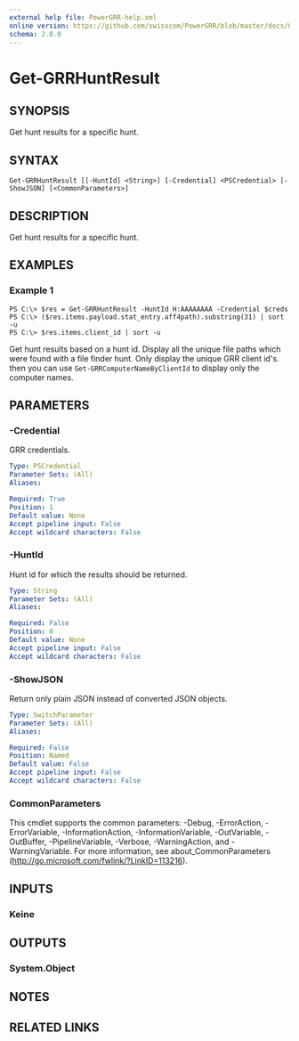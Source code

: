 ```yaml
---
external help file: PowerGRR-help.xml
online version: https://github.com/swisscom/PowerGRR/blob/master/docs/Get-GRRHuntResult.md
schema: 2.0.0
---
```


# Get-GRRHuntResult

## SYNOPSIS
Get hunt results for a specific hunt.

## SYNTAX

```
Get-GRRHuntResult [[-HuntId] <String>] [-Credential] <PSCredential> [-ShowJSON] [<CommonParameters>]
```

## DESCRIPTION
Get hunt results for a specific hunt.

## EXAMPLES

### Example 1
```
PS C:\> $res = Get-GRRHuntResult -HuntId H:AAAAAAAA -Credential $creds
PS C:\> ($res.items.payload.stat_entry.aff4path).substring(31) | sort -u
PS C:\> $res.items.client_id | sort -u
```

Get hunt results based on a hunt id. Display all the unique file paths which
were found with a file finder hunt. Only display the unique GRR client id's.
then you can use `Get-GRRComputerNameByClientId` to display only the computer
names.

## PARAMETERS

### -Credential
GRR credentials.

```yaml
Type: PSCredential
Parameter Sets: (All)
Aliases: 

Required: True
Position: 1
Default value: None
Accept pipeline input: False
Accept wildcard characters: False
```

### -HuntId
Hunt id for which the results should be returned.

```yaml
Type: String
Parameter Sets: (All)
Aliases: 

Required: False
Position: 0
Default value: None
Accept pipeline input: False
Accept wildcard characters: False
```

### -ShowJSON
Return only plain JSON instead of converted JSON objects.

```yaml
Type: SwitchParameter
Parameter Sets: (All)
Aliases: 

Required: False
Position: Named
Default value: False
Accept pipeline input: False
Accept wildcard characters: False
```

### CommonParameters
This cmdlet supports the common parameters: -Debug, -ErrorAction, -ErrorVariable, -InformationAction, -InformationVariable, -OutVariable, -OutBuffer, -PipelineVariable, -Verbose, -WarningAction, and -WarningVariable. For more information, see about_CommonParameters (http://go.microsoft.com/fwlink/?LinkID=113216).

## INPUTS

### Keine

## OUTPUTS

### System.Object

## NOTES

## RELATED LINKS

